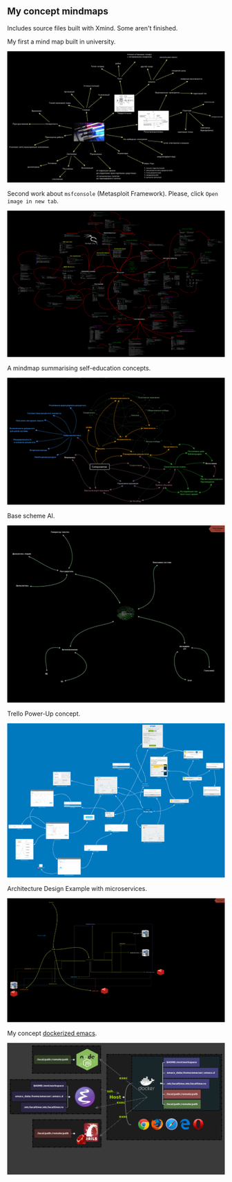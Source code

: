 ## My concept mindmaps

Includes source files built with Xmind. Some aren't finished.

My first a mind map built in university.

![Lasers](Лазеры.png)

Second work about `msfconsole` (Metasploit Framework). Please, click `Open image in new tab`.

![msfconsole](Msfconsole.gif)

A mindmap summarising self-education concepts.

![self-education](self-education.png)

Base scheme AI.

![AI](ИИ.png)

Trello Power-Up concept.

![Trello Power-Up](trello_power-up.png)

Architecture Design Example with microservices.

![Microservices](Microservices.png)

My concept [dockerized emacs](https://github.com/AfsmNGhr/dockemacs).

![Dockemacs](Dockemacs.png)
